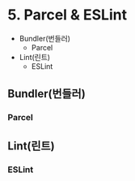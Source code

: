 # 5. Parcel & ESLint

* Bundler(번들러)
  * Parcel
* Lint(린트)
  * ESLint

## Bundler(번들러)

### Parcel

## Lint(린트)

### ESLint
